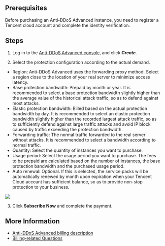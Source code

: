 ﻿[//]: # (chinagitpath:XXXXX)

## Prerequisites

Before purchasing an Anti-DDoS Advanced instance, you need to register a Tencent cloud account and complete the identity verification.

## Steps
1. Log in to the [Anti-DDoS Advanced console](https://console.cloud.tencent.com/dayu/bgpip), and click ***Create***.

2. Select the protection configuration according to the actual demand.
 - Region: Anti-DDoS Advanced uses the forwarding proxy method. Select a region close to the location of your real server to minimize access latency.
 - Base protection bandwidth: Prepaid by month or year. It is recommended to select a base protection bandwidth slightly higher than the average value of the historical attack traffic, so as to defend against most attacks.
 - Elastic protection bandwidth: Billed based on the actual protection bandwidth by day. It is recommended to select an elastic protection bandwidth slightly higher than the recorded largest attack traffic, so as to sufficiently defend against large traffic attacks and avoid IP block caused by traffic exceeding the protection bandwidth.
 - Forwarding traffic: The normal traffic forwarded to the real server without attacks. It is recommended to select a bandwidth according to normal traffic.
 - Quantity: Select the quantity of instances you want to purchase.
 - Usage period: Select the usage period you want to purchase. The fees to be prepaid are calculated based on the number of instances, the base protection bandwidth and the purchased usage period.
 - Auto renewal: Optional. If this is selected, the service packs will be automatically renewed by month upon expiration when your Tencent Cloud account has sufficient balance, so as to provide non-stop protection to your business.

 ![](https://main.qcloudimg.com/raw/51bc6f38505956e06133aa5db64c7dcd.png)

3. Click **Subscribe Now** and complete the payment.

## More Information

- [Anti-DDoS Advanced billing description](https://cloud.tencent.com/document/product/1014/31100)
- [Billing-related Questions](https://cloud.tencent.com/document/product/1014/31140)

